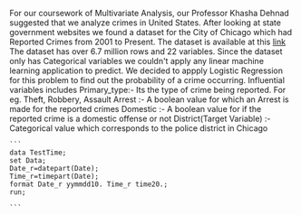
For our coursework of Multivariate Analysis, our Professor Khasha Dehnad suggested that we analyze crimes in United States. After looking at state government websites we found a dataset for the City of Chicago which had Reported Crimes from 2001 to Present. The dataset is available at this [link](https://catalog.data.gov/dataset/crimes-2001-to-present-398a4)
The dataset has over 6.7 million rows and 22 variables. Since the dataset only has Categorical variables we couldn't apply any linear machine learning application to predict. We decided to appply Logistic Regression for this problem to find out the probability of a crime occurring.
Influential variables includes
    Primary_type:- Its the type of crime being reported. For eg. Theft, Robbery, Assault
    Arrest :- A boolean value for which an Arrest is made for the reported crimes
    Domestic :- A boolean value for if the reported crime is a domestic offense or not
    District(Target Variable) :- Categorical value which corresponds to the police district in Chicago

    ```
    data TestTime;
    set Data;
    Date_r=datepart(Date);
    Time_r=timepart(Date);
    format Date_r yymmdd10. Time_r time20.;
    run;

    ```
